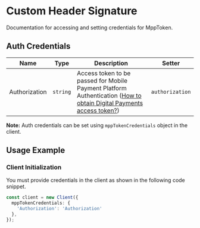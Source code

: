 
# Custom Header Signature



Documentation for accessing and setting credentials for MppToken.

## Auth Credentials

| Name | Type | Description | Setter |
|  --- | --- | --- | --- |
| Authorization | `string` | Access token to be passed for Mobile Payment Platform Authentication ([How to obtain Digital Payments access token?](page:guided-walkthrough/walkthrough1)) | `authorization` |



**Note:** Auth credentials can be set using `mppTokenCredentials` object in the client.

## Usage Example

### Client Initialization

You must provide credentials in the client as shown in the following code snippet.

```ts
const client = new Client({
  mppTokenCredentials: {
    'Authorization': 'Authorization'
  },
});
```


